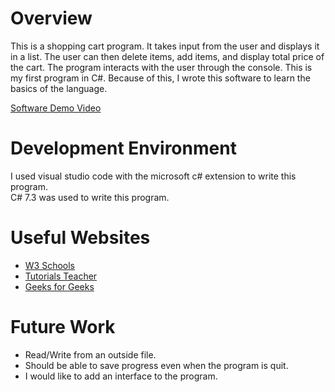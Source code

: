 # Overview
This is a shopping cart program.  It takes input from the user and displays it in a list.  The user can then delete items, add items, and display total price of the cart. 
The program interacts with the user through the console. 
This is my first program in C#.  Because of this, I wrote this software to learn the basics of the language.     

[Software Demo Video](https://youtu.be/AI0ckZMp5vs)

# Development Environment
I used visual studio code with the microsoft c# extension to write this program.  
C# 7.3 was used to write this program.
# Useful Websites

* [W3 Schools](https://www.w3schools.com/cs/index.php)
* [Tutorials Teacher](https://www.tutorialsteacher.com/csharp)
* [Geeks for Geeks](https://www.geeksforgeeks.org/csharp-programming-language/)


# Future Work
* Read/Write from an outside file.
* Should be able to save progress even when the program is quit.
* I would like to add an interface to the program.